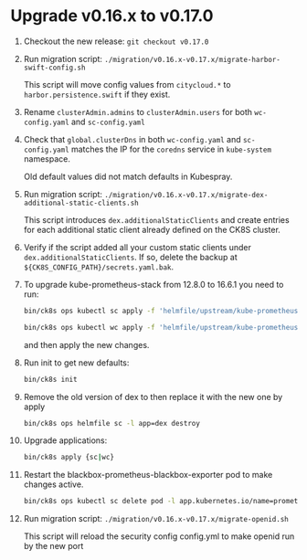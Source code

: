 # Upgrade v0.16.x to v0.17.0

1. Checkout the new release: `git checkout v0.17.0`

1. Run migration script: `./migration/v0.16.x-v0.17.x/migrate-harbor-swift-config.sh`

    This script will move config values from `citycloud.*` to `harbor.persistence.swift` if they exist.

1. Rename `clusterAdmin.admins` to `clusterAdmin.users` for both `wc-config.yaml` and `sc-config.yaml`

1. Check that `global.clusterDns` in both `wc-config.yaml` and `sc-config.yaml` matches the IP for the `coredns` service in `kube-system` namespace.

    Old default values did not match defaults in Kubespray.

1. Run migration script: `./migration/v0.16.x-v0.17.x/migrate-dex-additional-static-clients.sh`

    This script introduces `dex.additionalStaticClients` and create entries for each additional static client already defined on the CK8S cluster.

1. Verify if the script added all your custom static clients under `dex.additionalStaticClients`. If so, delete the backup at `${CK8S_CONFIG_PATH}/secrets.yaml.bak`.

1. To upgrade kube-prometheus-stack from 12.8.0 to 16.6.1 you need to run:

    ```bash
    bin/ck8s ops kubectl sc apply -f 'helmfile/upstream/kube-prometheus-stack/crds'
    ```
    ```bash
    bin/ck8s ops kubectl wc apply -f 'helmfile/upstream/kube-prometheus-stack/crds'
    ```

    and then apply the new changes.

1. Run init to get new defaults:

    ```bash
    bin/ck8s init
    ```

1. Remove the old version of dex to then replace it with the new one by apply

    ```bash
    bin/ck8s ops helmfile sc -l app=dex destroy
    ```

1. Upgrade applications:

    ```bash
    bin/ck8s apply {sc|wc}
    ```

1. Restart the blackbox-prometheus-blackbox-exporter pod to make changes active.

    ```bash
    bin/ck8s ops kubectl sc delete pod -l app.kubernetes.io/name=prometheus-blackbox-exporter -n monitoring
    ```

1. Run migration script: `./migration/v0.16.x-v0.17.x/migrate-openid.sh`

    This script will reload the security config config.yml to make openid run by the new port
